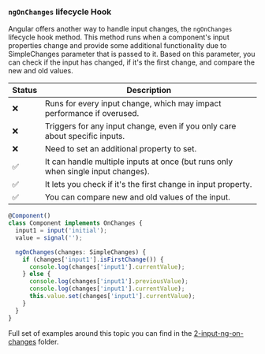 ### `ngOnChanges` lifecycle Hook

Angular offers another way to handle input changes, the `ngOnChanges` 
lifecycle hook method. This method runs when a component's input 
properties change and provide some additional functionality due to SimpleChanges
parameter that is passed to it. Based on this parameter, you can check if
the input has changed, if it's the first change, and compare the new and old values.

| Status | Description                                                                      |
|--------|----------------------------------------------------------------------------------|
| ❌ | Runs for every input change, which may impact performance if overused.           |
| ❌ | Triggers for any input change, even if you only care about specific inputs.      |
| ❌ | Need to set an additional property to set.                                       |
| ✅ | It can handle multiple inputs at once (but runs only when single input changes). |
| ✅ | It lets you check if it's the first change in input property.                    | |
| ✅ | You can compare new and old values of the input.                                 | |

```typescript 
@Component()
class Component implements OnChanges {
  input1 = input('initial');
  value = signal('');

  ngOnChanges(changes: SimpleChanges) {
    if (changes['input1'].isFirstChange()) {
      console.log(changes['input1'].currentValue);
    } else {
      console.log(changes['input1'].previousValue);
      console.log(changes['input1'].currentValue);
      this.value.set(changes['input1'].currentValue);
    }
  }
}
```

Full set of examples around this topic you can find in the [2-input-ng-on-changes](https://github.com/michalgrzegorczyk-dev/angular-component-communication/tree/master/src/app/2-input-ng-on-changes) folder.
